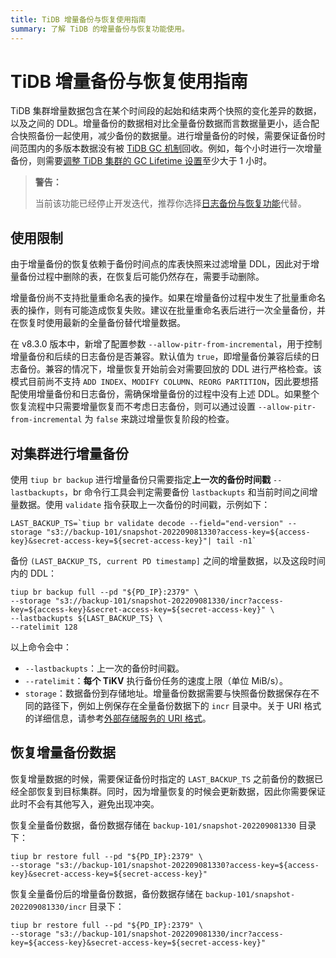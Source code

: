 ```yaml
---
title: TiDB 增量备份与恢复使用指南
summary: 了解 TiDB 的增量备份与恢复功能使用。
---
```


# TiDB 增量备份与恢复使用指南

TiDB 集群增量数据包含在某个时间段的起始和结束两个快照的变化差异的数据，以及之间的 DDL。增量备份的数据相对比全量备份数据而言数据量更小，适合配合快照备份一起使用，减少备份的数据量。进行增量备份的时候，需要保证备份时间范围内的多版本数据没有被 [TiDB GC 机制](/garbage-collection-overview.md)回收。例如，每个小时进行一次增量备份，则需要[调整 TiDB 集群的 GC Lifetime 设置](/system-variables.md#tidb_gc_life_time-从-v50-版本开始引入)至少大于 1 小时。

> **警告：**
>
> 当前该功能已经停止开发迭代，推荐你选择[日志备份与恢复功能](/br/br-pitr-guide.md)代替。

## 使用限制

由于增量备份的恢复依赖于备份时间点的库表快照来过滤增量 DDL，因此对于增量备份过程中删除的表，在恢复后可能仍然存在，需要手动删除。

增量备份尚不支持批量重命名表的操作。如果在增量备份过程中发生了批量重命名表的操作，则有可能造成恢复失败。建议在批量重命名表后进行一次全量备份，并在恢复时使用最新的全量备份替代增量数据。

在 v8.3.0 版本中，新增了配置参数 `--allow-pitr-from-incremental`，用于控制增量备份和后续的日志备份是否兼容。默认值为 `true`，即增量备份兼容后续的日志备份。兼容的情况下，增量恢复开始前会对需要回放的 DDL 进行严格检查。该模式目前尚不支持 `ADD INDEX`、`MODIFY COLUMN`、`REORG PARTITION`，因此要想搭配使用增量备份和日志备份，需确保增量备份的过程中没有上述 DDL。如果整个恢复流程中只需要增量恢复而不考虑日志备份，则可以通过设置 `--allow-pitr-from-incremental` 为 `false` 来跳过增量恢复阶段的检查。

## 对集群进行增量备份

使用 `tiup br backup` 进行增量备份只需要指定**上一次的备份时间戳** `--lastbackupts`，br 命令行工具会判定需要备份 `lastbackupts` 和当前时间之间增量数据。使用 `validate` 指令获取上一次备份的时间戳，示例如下：

```shell
LAST_BACKUP_TS=`tiup br validate decode --field="end-version" --storage "s3://backup-101/snapshot-202209081330?access-key=${access-key}&secret-access-key=${secret-access-key}"| tail -n1`
```

备份 `(LAST_BACKUP_TS, current PD timestamp]` 之间的增量数据，以及这段时间内的 DDL：

```shell
tiup br backup full --pd "${PD_IP}:2379" \
--storage "s3://backup-101/snapshot-202209081330/incr?access-key=${access-key}&secret-access-key=${secret-access-key}" \
--lastbackupts ${LAST_BACKUP_TS} \
--ratelimit 128
```

以上命令会中：

- `--lastbackupts`：上一次的备份时间戳。
- `--ratelimit`：**每个 TiKV** 执行备份任务的速度上限（单位 MiB/s）。
- `storage`：数据备份到存储地址。增量备份数据需要与快照备份数据保存在不同的路径下，例如上例保存在全量备份数据下的 `incr` 目录中。关于 URI 格式的详细信息，请参考[外部存储服务的 URI 格式](/external-storage-uri.md)。

## 恢复增量备份数据

恢复增量数据的时候，需要保证备份时指定的 `LAST_BACKUP_TS` 之前备份的数据已经全部恢复到目标集群。同时，因为增量恢复的时候会更新数据，因此你需要保证此时不会有其他写入，避免出现冲突。

恢复全量备份数据，备份数据存储在 `backup-101/snapshot-202209081330` 目录下：

```shell
tiup br restore full --pd "${PD_IP}:2379" \
--storage "s3://backup-101/snapshot-202209081330?access-key=${access-key}&secret-access-key=${secret-access-key}"
```

恢复全量备份后的增量备份数据，备份数据存储在 `backup-101/snapshot-202209081330/incr` 目录下：

```shell
tiup br restore full --pd "${PD_IP}:2379" \
--storage "s3://backup-101/snapshot-202209081330/incr?access-key=${access-key}&secret-access-key=${secret-access-key}"
```
